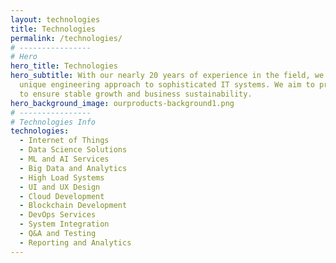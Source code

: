 ```yaml
---
layout: technologies
title: Technologies
permalink: /technologies/
# ----------------     
# Hero
hero_title: Technologies
hero_subtitle: With our nearly 20 years of experience in the field, we have accumulated a great technical know-how topped up with our
  unique engineering approach to sophisticated IT systems. We aim to provide you with technical excellency as an addition to help you
  to ensure stable growth and business sustainability.
hero_background_image: ourproducts-background1.png
# ---------------- 
# Technologies Info
technologies:
  - Internet of Things
  - Data Science Solutions
  - ML and AI Services
  - Big Data and Analytics
  - High Load Systems
  - UI and UX Design
  - Cloud Development
  - Blockchain Development
  - DevOps Services
  - System Integration
  - Q&A and Testing
  - Reporting and Analytics
---
```

